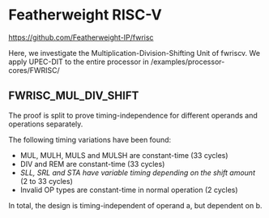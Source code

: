 # Featherweight RISC-V

https://github.com/Featherweight-IP/fwrisc

Here, we investigate the Multiplication-Division-Shifting Unit of fwriscv.
We apply UPEC-DIT to the entire processor in /examples/processor-cores/FWRISC/

## FWRISC_MUL_DIV_SHIFT

The proof is split to prove timing-independence for different operands and operations separately.

The following timing variations have been found:
 * MUL, MULH, MULS and MULSH are constant-time (33 cycles)
 * DIV and REM are constant-time (33 cycles)
 * *SLL, SRL and STA have variable timing depending on the shift amount* (2 to 33 cycles)
 * Invalid OP types are constant-time in normal operation (2 cycles)

In total, the design is timing-independent of operand a, but dependent on b.
